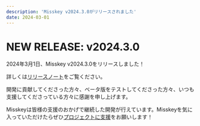 ```yaml
---
description: 'Misskey v2024.3.0がリリースされました'
date: 2024-03-01
---
```


# NEW RELEASE: v2024.3.0

2024年3月1日、Misskey v2024.3.0をリリースしました！

詳しくは[リリースノート](/docs/releases/)をご覧ください。

開発に貢献してくださった方々、ベータ版をテストしてくださった方々、いつも支援してくださっている方々に感謝を申し上げます。

Misskeyは皆様の支援のおかげで継続した開発が行えています。Misskeyを気に入っていただけたらぜひ[プロジェクトに支援](/docs/donate/)をお願いします！

